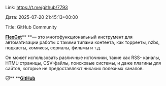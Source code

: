 Link: https://t.me/github/7793

Дата: 2025-07-20 21:45:13+00:00

Title: GitHub Community

[**FlexGet**](https://github.com/Flexget/Flexget)** **— это многофункциональный инструмент для автоматизации работы с такими типами контента, как торренты, nzbs, подкасты, комиксы, сериалы, фильмы и т.д. 

Он может использовать различные источники, такие как RSS-
каналы, HTML-страницы, CSV-файлы, поисковые системы, и даже
плагины для сайтов, которые не предоставляют никаких
полезных каналов.

🐱** **[**GitHub**](https://t.me/+3xphzXTayGE1NDVi)

